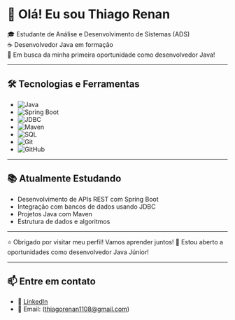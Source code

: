 # 👋 Olá! Eu sou Thiago Renan

🎓 Estudante de Análise e Desenvolvimento de Sistemas (ADS)  
☕ Desenvolvedor Java em formação  
📢 Em busca da minha primeira oportunidade como desenvolvedor Java!

---

## 🛠️ Tecnologias e Ferramentas

- ![Java](https://img.shields.io/badge/Java-ED8B00?style=for-the-badge&logo=java&logoColor=white)
- ![Spring Boot](https://img.shields.io/badge/Spring_Boot-6DB33F?style=for-the-badge&logo=spring-boot&logoColor=white)
- ![JDBC](https://img.shields.io/badge/JDBC-007396?style=for-the-badge&logo=java&logoColor=white)
- ![Maven](https://img.shields.io/badge/Maven-C71A36?style=for-the-badge&logo=apache-maven&logoColor=white)
- ![SQL](https://img.shields.io/badge/SQL-336791?style=for-the-badge&logo=mysql&logoColor=white)
- ![Git](https://img.shields.io/badge/Git-F05032?style=for-the-badge&logo=git&logoColor=white)
- ![GitHub](https://img.shields.io/badge/GitHub-181717?style=for-the-badge&logo=github)

---

## 📚 Atualmente Estudando

- Desenvolvimento de APIs REST com Spring Boot
- Integração com bancos de dados usando JDBC
- Projetos Java com Maven
- Estrutura de dados e algoritmos

---

⭐ Obrigado por visitar meu perfil! Vamos aprender juntos!
🤝 Estou aberto a oportunidades como desenvolvedor Java Júnior!

---

## 📫 Entre em contato

- 💼 [LinkedIn](www.linkedin.com/in/thiago-renan)
- 📧 Email: (thiagorenan1108@gmail.com)
